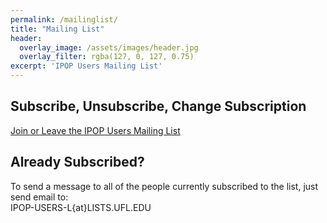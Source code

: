```yaml
---
permalink: /mailinglist/
title: "Mailing List"
header:
  overlay_image: /assets/images/header.jpg
  overlay_filter: rgba(127, 0, 127, 0.75)
excerpt: 'IPOP Users Mailing List'
---
```

## Subscribe, Unsubscribe, Change Subscription
[Join or Leave the IPOP Users Mailing List](https://lists.ufl.edu/cgi-bin/wa?SUBED1=IPOP-USERS-L&A=1)

## Already Subscribed?
To send a message to all of the people currently subscribed to the list, just send email to:<br />
<i class="fa fa-envelope-o" aria-hidden="true"></i> IPOP-USERS-L{at}LISTS.UFL.EDU